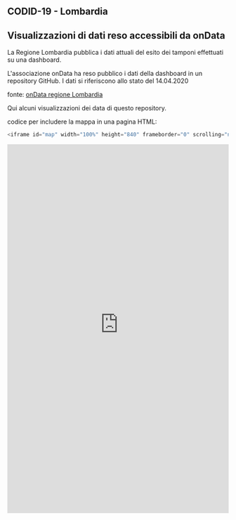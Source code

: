 ## CODID-19 - Lombardia

## Visualizzazioni di dati reso accessibili da onData 

La Regione Lombardia pubblica i dati attuali del esito dei tamponi effettuati su una dashboard.

L'associazione onData ha reso pubblico i dati della dashboard in un repository GitHub. I dati si riferiscono allo stato del 14.04.2020 

fonte: <a href='https://github.com/ondata/covid19italia/tree/master/webservices/regioneLombardia' target='_blank'>onData regione Lombardia</a>

Qui alcuni visualizzazioni dei data di questo repository.


codice per includere la mappa in una pagina HTML:
```javascript
<iframe id="map" width="100%" height="840" frameborder="0" scrolling="no" marginheight="0" marginwidth="0" src="https://s3.eu-west-1.amazonaws.com/rc.ixmaps.com/ixmaps/ui/html/embed_sync_Leaflet.html?ui=embed&basemap=ll&align=right&legend=1&name=map3&sync=false&footer=1&project=https://raw.githubusercontent.com/gjrichter/viz/master/COVID-19/projects/COVID-19-Lombardia/ixmaps_project_COVID-19_Lombardia_peeks.json"></iframe>
```




<iframe id="map" width="100%" height="840" frameborder="0" scrolling="no" marginheight="0" marginwidth="0" src="https://s3.eu-west-1.amazonaws.com/rc.ixmaps.com/ixmaps/ui/html/embed_sync_Leaflet.html?ui=embed&basemap=ll&align=right&legend=1&name=map3&sync=false&project=https://raw.githubusercontent.com/gjrichter/viz/master/COVID-19/projects/COVID-19-Lombardia/ixmaps_project_COVID-19_Lombardia_peeks.json"></iframe>







